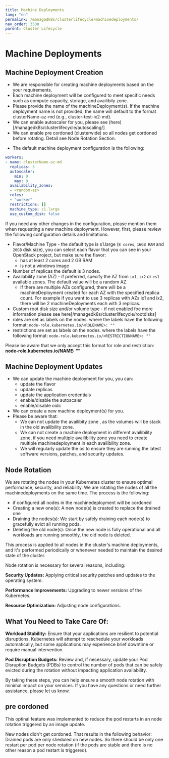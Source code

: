 ```yaml
---
title: Machine Deployments
lang: "en"
permalink: /managedk8s/clusterlifecycle/machinedeployments/
nav_order: 3500
parent: Cluster Lifecycle
---
```

# Machine Deployments

## Machine Deployment Creation
- We are responsible for creating machine deployments based on the your requirements.
- Each machine deployment will be configured to meet specific needs such as compute capacity, storage, and availibily zone.
- Please provide the name of the machineDeployment(s). If the machine deployment name is not provided, the name will default to the format clusterName-az-md (e.g., cluster-test-ix2-md).
- We can enable autoscaler for you, please see (here) [/managedk8s/clusterlifecycle/autoscaling/]
- We can enable pre cordoned (clusterwide) so all nodes get cordoned before rotating. Detail see Node Rotation Section.
* The default machine deployment configuration is the following:
```yaml
workers:
- name: clusterName-az-md
  replicas: 3
  autoscaler:
    min: 0
    max: 0
  availability_zones:
  - <random-az>
  roles:
  - "worker"
  restrictions: []
  machine_type: s1.large
  use_custom_disk: false
```
If you need any other changes in the configuration, please mention them when requesting a new machine deployment. However, first, please review the following configuration details and limitations:
 * Flavor/Machine Type - the default type is s1.large (`8 cores`, `16GB RAM` and `20GB` disk size), you can select each flavor that you can see in your OpenStack project, but make sure the flavor:
    * has at least 2 cores and 2 GB RAM
    * is not a windows image
* Number of replicas  the default is 3 nodes. 
* Availability zone (AZ) - if preferred, specify the AZ from `ix1`, `ix2` or `es1` available zones. The default value will be a random AZ.
  * If there are multiple AZs configured, there will be a machineDeployment created for each AZ with the specified replica count. For example if you want to use 3 replicas with AZs ix1 and ix2, there will be 2 machineDeployments each with 3 replicas.
* Custom root disk size and/or volume type - if not enabled foe more information please see here[/managedk8s/clusterlifecycle/rootdisks]
* roles are set as labels on the nodes. where the labels have the following format: `node-role.kubernetes.io/<ROLENAME>: ""`
* restrictions are set as labels on the nodes. where the labels have the following format: `node-role.kubernetes.io/<RESTRICTIONNAME>: ""`

Please be aware that we only accept this format for role and restriction: **node-role.kubernetes.io/NAME: ""**

## Machine Deployment Updates

- We can update the machine deployment for you, you can:
  * update the flavor
  * update replicas
  * update the application credentials
  * enable/disable the autoscaler
  * enable/disable oidc
- We can create a new machine deployment(s) for you.
- Please be aware that: 
  * We can not update the availibity zone , as the volumes will be stack in the old availibility zone.
  * We can not create a machine deployment in different availibility zone, if you need multiple availibility zone you need to create multiple machinedeployment in each availibility zone. 
  * We will regularly update the os to ensure they are running the latest software versions, patches, and security updates.

## Node Rotation
We are rotating the nodes in your Kubernetes cluster to ensure optimal performance, security, and reliability. 
We are rotating the nodes of all the machinedeployments on the same time. The process is the following: 
* if configured all nodes in the machinedeployment will be cordoned
* Creating a new one(s): A new node(s) is created to replace the drained one
* Draining the nodes(s): We start by safely draining each node(s) to gracefully evict all running pods.
* Deleting the old node(s): Once the new node is fully operational and all workloads are running smoothly, the old node is deleted. 

This process is applied to all nodes in the cluster's machine deployments, and it's performed periodically or whenever needed to maintain the desired state of the cluster.

Node rotation is necessary for several reasons, including:

**Security Updates:** Applying critical security patches and updates to the operating system.

**Performance Improvements:** Upgrading to newer versions of the Kubernetes.

**Resource Optimization:** Adjusting node configurations.

## What You Need to Take Care Of:
**Workload Stability:** Ensure that your applications are resilient to potential disruptions. Kubernetes will attempt to reschedule your workloads automatically, but some applications may experience brief downtime or require manual intervention.

**Pod Disruption Budgets:** Review and, if necessary, update your Pod Disruption Budgets (PDBs) to control the number of pods that can be safely evicted during the rotation without impacting application availability.


By taking these steps, you can help ensure a smooth node rotation with minimal impact on your services. If you have any questions or need further assistance, please let us know.

## pre cordoned
This optinal feature was implemented to reduce the pod restarts in an node rotation triggered by an image update. 

New nodes didn't get cordoned. That results in the following behavior: Drained pods are only sheduled on new nodes. So there should be only one restart per pod per node rotation (if the pods are stable and there is no other reason a pod restart is triggered).
